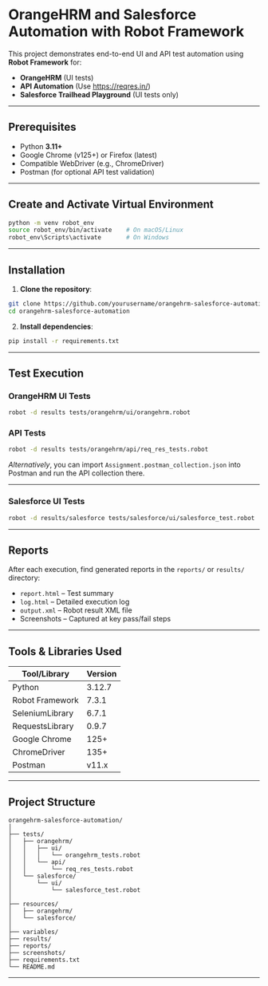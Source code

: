 # OrangeHRM and Salesforce Automation with Robot Framework

This project demonstrates end-to-end UI and API test automation using **Robot Framework** for:
- **OrangeHRM** (UI tests)
- **API Automation** (Use https://reqres.in/)
- **Salesforce Trailhead Playground** (UI tests only)

---

## Prerequisites

- Python **3.11+**
- Google Chrome (v125+) or Firefox (latest)
- Compatible WebDriver (e.g., ChromeDriver)
- Postman (for optional API test validation)

---

## Create and Activate Virtual Environment

```bash
python -m venv robot_env
source robot_env/bin/activate    # On macOS/Linux
robot_env\Scripts\activate       # On Windows
```

---

## Installation

1. **Clone the repository**:

```bash
git clone https://github.com/yourusername/orangehrm-salesforce-automation.git
cd orangehrm-salesforce-automation
```

2. **Install dependencies**:

```bash
pip install -r requirements.txt
```

---

## Test Execution

### OrangeHRM UI Tests

```bash
robot -d results tests/orangehrm/ui/orangehrm.robot
```

### API Tests

```bash
robot -d results tests/orangehrm/api/req_res_tests.robot
```

 *Alternatively*, you can import `Assignment.postman_collection.json` into Postman and run the API collection there.

---

### Salesforce UI Tests

```bash
robot -d results/salesforce tests/salesforce/ui/salesforce_test.robot
```

---

##  Reports

After each execution, find generated reports in the `reports/` or `results/` directory:

- `report.html` – Test summary
- `log.html` – Detailed execution log
- `output.xml` – Robot result XML file
- Screenshots – Captured at key pass/fail steps

---

##  Tools & Libraries Used

| Tool/Library         | Version      |
|----------------------|--------------|
| Python               | 3.12.7       |
| Robot Framework      | 7.3.1        |
| SeleniumLibrary      | 6.7.1        |
| RequestsLibrary      | 0.9.7        |
| Google Chrome        | 125+         |
| ChromeDriver         | 135+         |
| Postman              | v11.x        |

---

##  Project Structure

```
orangehrm-salesforce-automation/
│
├── tests/
│   ├── orangehrm/
│   │   ├── ui/
│   │   │   └── orangehrm_tests.robot
│   │   └── api/
│   │       └── req_res_tests.robot
│   └── salesforce/
│       └── ui/
│           └── salesforce_test.robot
│
├── resources/
│   ├── orangehrm/
│   └── salesforce/
│
├── variables/
├── results/
├── reports/
├── screenshots/
├── requirements.txt
└── README.md
```

---